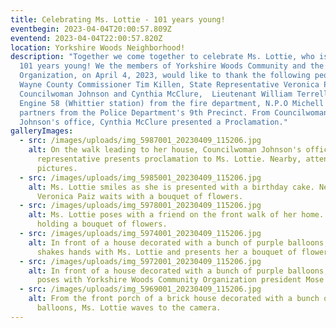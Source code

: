 ```yaml
---
title: Celebrating Ms. Lottie - 101 years young!
eventbegin: 2023-04-04T20:00:57.809Z
eventend: 2023-04-04T22:00:57.820Z
location: Yorkshire Woods Neighborhood!
description: "Together we come together to celebrate Ms. Lottie, who is turning
  101 years young! We the members of Yorkshire Woods Community and the
  Organization, on April 4, 2023, would like to thank the following people:
  Wayne County Commissioner Tim Killen, State Representative Veronica Paiz,
  Councilwoman Johnson and Cynthia McClure,  Lieutenant William Terrell and
  Engine 58 (Whittier station) from the fire department, N.P.O Michell and her
  partners from the Police Department's 9th Precinct. From Councilwoman
  Johnson's office, Cynthia McClure presented a Proclamation."
galleryImages:
  - src: /images/uploads/img_5987001_20230409_115206.jpg
    alt: On the walk leading to her house, Councilwoman Johnson's office
      representative presents proclamation to Ms. Lottie. Nearby, attendees take
      pictures.
  - src: /images/uploads/img_5985001_20230409_115206.jpg
    alt: Ms. Lottie smiles as she is presented with a birthday cake. Nearby, Rep.
      Veronica Paiz waits with a bouquet of flowers.
  - src: /images/uploads/img_5978001_20230409_115206.jpg
    alt: Ms. Lottie poses with a friend on the front walk of her home. She smiles,
      holding a bouquet of flowers.
  - src: /images/uploads/img_5974001_20230409_115206.jpg
    alt: In front of a house decorated with a bunch of purple balloons, Rep. Paiz
      shakes hands with Ms. Lottie and presents her a bouquet of flowers.
  - src: /images/uploads/img_5972001_20230409_115206.jpg
    alt: In front of a house decorated with a bunch of purple balloons, Ms. Lottie
      poses with Yorkshire Woods Community Organization president Mose Primus.
  - src: /images/uploads/img_5969001_20230409_115206.jpg
    alt: From the front porch of a brick house decorated with a bunch of purple
      balloons, Ms. Lottie waves to the camera.
---
```

